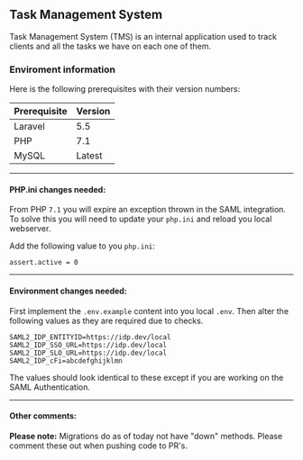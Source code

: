 ## Task Management System
Task Management System (TMS) is an internal application used to track clients and all the tasks we have on each one of them.

### Enviroment information
Here is the following prerequisites with their version numbers:

| Prerequisite | Version |
| ------ | ------ |
| Laravel | 5.5 |
| PHP | 7.1 |
| MySQL | Latest |

---

#### PHP.ini changes needed:
From PHP `7.1` you will expire an exception thrown in the SAML integration. To solve this you will need to update your `php.ini` and reload you local webserver.

Add the following value to you `php.ini`:
```
assert.active = 0
```

---

#### Environment changes needed:
First implement the `.env.example` content into you local `.env`. Then alter the following values as they are required due to checks.

```  
SAML2_IDP_ENTITYID=https://idp.dev/local
SAML2_IDP_SSO_URL=https://idp.dev/local
SAML2_IDP_SLO_URL=https://idp.dev/local
SAML2_IDP_cFi=abcdefghijklmn
```
The values should look identical to these except if you are working on the SAML Authentication.

---

#### Other comments:

**Please note:** Migrations do as of today not have "down" methods. Please comment these out when pushing code to PR's.